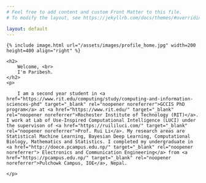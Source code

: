 ```yaml
---
# Feel free to add content and custom Front Matter to this file.
# To modify the layout, see https://jekyllrb.com/docs/themes/#overriding-theme-defaults

layout: default
---
```


<div class="home">

    {% include image.html url="/assets/images/profile_home.jpg" width=200 height=400 align="right" %}
    
    <h2>
        Welcome, <br>
        I'm Paribesh.
    </h2>
    <p> 
        
        I am a second year student in <a href="https://www.rit.edu/computing/study/computing-and-information-sciences-phd" target="_blank" rel="noopener noreferrer">GCCIS PhD program</a> at <a href="https://www.rit.edu/" target="_blank" rel="noopener noreferrer">Rochester Institute of Technology (RIT)</a>. I work at Lab of Use-Inspired Computational Intelligence (LUCI) under the supervison of <a href="https://ruililuci.com/" target="_blank" rel="noopener noreferrer">Prof. Rui Li</a>. My research areas are Statistical Machine Learning, Bayesian Deep Learning, Computational Biology, Mathematics and Statistics. I completed my undergraduate in <a href="http://doece.pcampus.edu.np/" target="_blank" rel="noopener noreferrer"> Electronics and Communication Engineering</a> from <a href="https://pcampus.edu.np/" target="_blank" rel="noopener noreferrer">Pulchowk Campus, IOE</a>, Nepal.
         
    </p>

</div>
